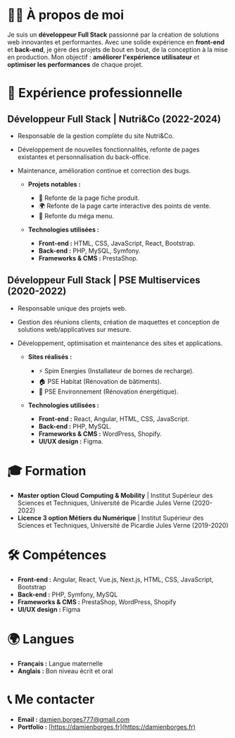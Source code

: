 # 👨‍💻 À propos de moi

Je suis un **développeur Full Stack** passionné par la création de solutions web innovantes et performantes. Avec une solide expérience en **front-end** et **back-end**, je gère des projets de bout en bout, de la conception à la mise en production. Mon objectif : **améliorer l'expérience utilisateur** et **optimiser les performances** de chaque projet.

# 💼 Expérience professionnelle

## **Développeur Full Stack | Nutri&Co** (2022-2024)

* Responsable de la gestion complète du site Nutri&Co.
* Développement de nouvelles fonctionnalités, refonte de pages existantes et personnalisation du back-office.
* Maintenance, amélioration continue et correction des bugs.

    * **Projets notables :**
        * 🔄 Refonte de la page fiche produit.
        * 🌍 Refonte de la page carte interactive des points de vente.
        * 📝 Refonte du méga menu.

    * **Technologies utilisées :**
        * **Front-end :** HTML, CSS, JavaScript, React, Bootstrap.
        * **Back-end :** PHP, MySQL, Symfony.
        * **Frameworks & CMS :** PrestaShop.

## **Développeur Full Stack | PSE Multiservices** (2020-2022)

* Responsable unique des projets web.
* Gestion des réunions clients, création de maquettes et conception de solutions web/applicatives sur mesure.
* Développement, optimisation et maintenance des sites et applications.

    * **Sites réalisés :**
        * ⚡ Spim Energies (Installateur de bornes de recharge).
        * 🏠 PSE Habitat (Rénovation de bâtiments).
        * 🌱 PSE Environnement (Rénovation énergétique).

    * **Technologies utilisées :**
        * **Front-end :** React, Angular, HTML, CSS, JavaScript.
        * **Back-end :** PHP, MySQL.
        * **Frameworks & CMS :** WordPress, Shopify.
        * **UI/UX design :** Figma.

# 🎓 Formation

* **Master option Cloud Computing & Mobility** | Institut Supérieur des Sciences et Techniques, Université de Picardie Jules Verne (2020-2022)
* **Licence 3 option Métiers du Numérique** | Institut Supérieur des Sciences et Techniques, Université de Picardie Jules Verne (2019-2020)

# 🛠️ Compétences

* **Front-end :** Angular, React, Vue.js, Next.js, HTML, CSS, JavaScript, Bootstrap
* **Back-end :** PHP, Symfony, MySQL
* **Frameworks & CMS :** PrestaShop, WordPress, Shopify
* **UI/UX design :** Figma

# 🌍 Langues

* **Français :** Langue maternelle
* **Anglais :** Bon niveau écrit et oral

# 📞 Me contacter

* **Email :** [damien.borges777@gmail.com](mailto:damien.borges777@gmail.com)
* **Portfolio :** [https://damienborges.fr](https://damienborges.fr)
